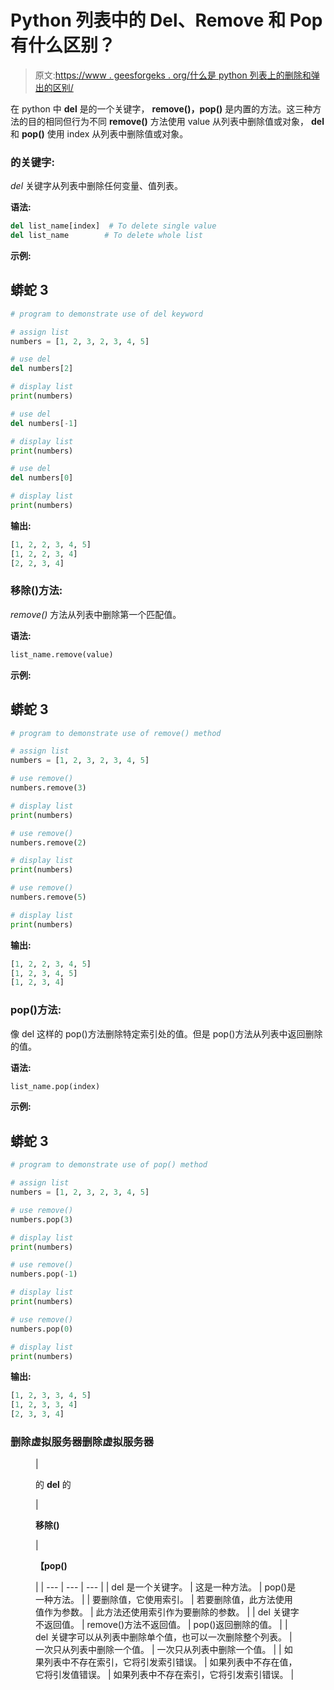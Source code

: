 # Python 列表中的 Del、Remove 和 Pop 有什么区别？

> 原文:[https://www . geesforgeks . org/什么是 python 列表上的删除和弹出的区别/](https://www.geeksforgeeks.org/what-is-difference-between-del-remove-and-pop-on-python-lists/)

在 python 中 **del** 是的一个关键字， **remove()，pop()** 是内置的方法。这三种方法的目的相同但行为不同 **remove()** 方法使用 value 从列表中删除值或对象， **del** 和 **pop()** 使用 index 从列表中删除值或对象。

### 的关键字:

*del* 关键字从列表中删除任何变量、值列表。

**语法:**

```py
del list_name[index]  # To delete single value
del list_name        # To delete whole list
```

**示例:**

## 蟒蛇 3

```py
# program to demonstrate use of del keyword

# assign list
numbers = [1, 2, 3, 2, 3, 4, 5]

# use del
del numbers[2]

# display list
print(numbers)

# use del
del numbers[-1]

# display list
print(numbers)

# use del
del numbers[0]

# display list
print(numbers)
```

**输出:**

```py
[1, 2, 2, 3, 4, 5]
[1, 2, 2, 3, 4]
[2, 2, 3, 4]
```

### **移除()方法:**

*remove()* 方法从列表中删除第一个匹配值。

**语法:**

```py
list_name.remove(value)
```

**示例:**

## 蟒蛇 3

```py
# program to demonstrate use of remove() method

# assign list
numbers = [1, 2, 3, 2, 3, 4, 5]

# use remove()
numbers.remove(3)

# display list
print(numbers)

# use remove()
numbers.remove(2)

# display list
print(numbers)

# use remove()
numbers.remove(5)

# display list
print(numbers)
```

**输出:**

```py
[1, 2, 2, 3, 4, 5]
[1, 2, 3, 4, 5]
[1, 2, 3, 4]
```

### pop()方法:

像 del 这样的 pop()方法删除特定索引处的值。但是 pop()方法从列表中返回删除的值。

**语法:**

```py
list_name.pop(index)
```

**示例:**

## 蟒蛇 3

```py
# program to demonstrate use of pop() method

# assign list
numbers = [1, 2, 3, 2, 3, 4, 5]

# use remove()
numbers.pop(3)

# display list
print(numbers)

# use remove()
numbers.pop(-1)

# display list
print(numbers)

# use remove()
numbers.pop(0)

# display list
print(numbers)
```

**输出:**

```py
[1, 2, 3, 3, 4, 5]
[1, 2, 3, 3, 4]
[2, 3, 3, 4]
```

### 删除虚拟服务器删除虚拟服务器

<figure class="table">

| 

的 **del** 的

 | 

**移除()**

 | 

**【pop()**

 |
| --- | --- | --- |
| del 是一个关键字。 | 这是一种方法。 | pop()是一种方法。 |
| 要删除值，它使用索引。 | 若要删除值，此方法使用值作为参数。 | 此方法还使用索引作为要删除的参数。 |
| del 关键字不返回值。 | remove()方法不返回值。 | pop()返回删除的值。 |
| del 关键字可以从列表中删除单个值，也可以一次删除整个列表。 | 一次只从列表中删除一个值。 | 一次只从列表中删除一个值。 |
| 如果列表中不存在索引，它将引发索引错误。 | 如果列表中不存在值，它将引发值错误。 | 如果列表中不存在索引，它将引发索引错误。 |

</figure>